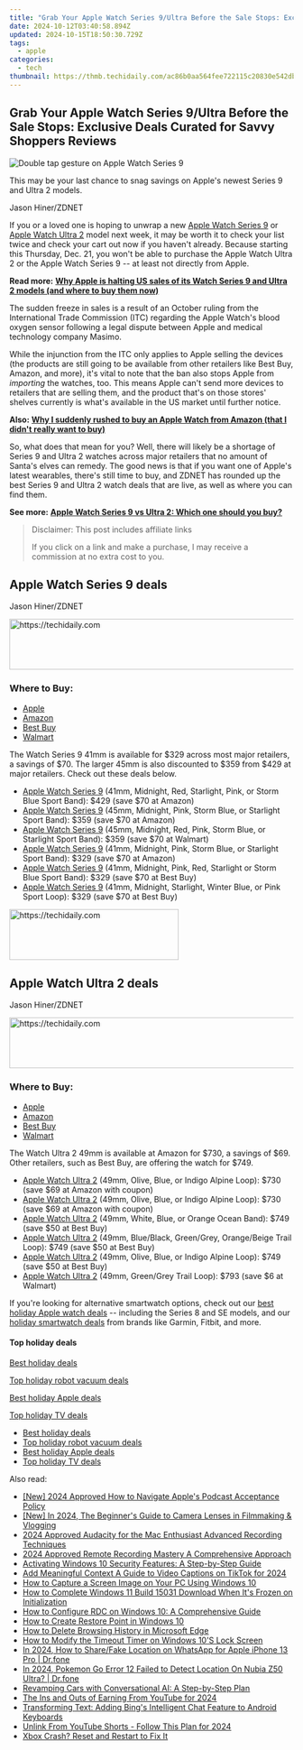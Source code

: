 ```yaml
---
title: "Grab Your Apple Watch Series 9/Ultra Before the Sale Stops: Exclusive Deals Curated for Savvy Shoppers Reviews"
date: 2024-10-12T03:40:58.894Z
updated: 2024-10-15T18:50:30.729Z
tags:
  - apple
categories:
  - tech
thumbnail: https://thmb.techidaily.com/ac86b0aa564fee722115c20830e542db073002bfbdd584be2acd66419238b8a6.png
---
```


## Grab Your Apple Watch Series 9/Ultra Before the Sale Stops: Exclusive Deals Curated for Savvy Shoppers  Reviews

![Double tap gesture on Apple Watch Series 9](https://www.zdnet.com/a/img/resize/110eb2471a0f2d636f2f9956187dae5638c27da4/2023/10/06/31baeacf-36bd-41a8-86f5-6db7d12bee66/img-1677.jpg?auto=webp&width=1280)

This may be your last chance to snag savings on Apple's newest Series 9 and Ultra 2 models. 

Jason Hiner/ZDNET

If you or a loved one is hoping to unwrap a new [Apple Watch Series 9](https://shop-links.co/link/?url=https%3A%2F%2Fwww.bestbuy.com%2Fsite%2Fapple-watch-series-9-gps-41mm-starlight-aluminum-case-with-starlight-sport-band-s-m-starlight%2F6340266.p%3FskuId%3D6340266&publisher_slug=itechdaily19598&exclusive=1) or [Apple Watch Ultra 2](https://shop-links.co/link/?url=https%3A%2F%2Fwww.bestbuy.com%2Fsite%2Fapple-watch-ultra-2-gps-cellular-49mm-titanium-case-with-blue-ocean-band-titanium%2F6560063.p%3FskuId%3D6560063&publisher_slug=itechdaily19598&exclusive=1) model next week, it may be worth it to check your list twice and check your cart out now if you haven't already. Because starting this Thursday, Dec. 21, you won't be able to purchase the Apple Watch Ultra 2 or the Apple Watch Series 9 -- at least not directly from Apple.

**Read more:** [**Why Apple is halting US sales of its Watch Series 9 and Ultra 2 models (and where to buy them now)**](https://www.zdnet.com/article/why-apple-is-halting-us-sales-of-its-watch-series-9-and-ultra-2-models-and-where-to-buy-them-now/)

The sudden freeze in sales is a result of an October ruling from the International Trade Commission (ITC) regarding the Apple Watch's blood oxygen sensor following a legal dispute between Apple and medical technology company Masimo.

While the injunction from the ITC only applies to Apple selling the devices (the products are still going to be available from other retailers like Best Buy, Amazon, and more), it's vital to note that the ban also stops Apple from _importing_ the watches, too. This means Apple can't send more devices to retailers that are selling them, and the product that's on those stores' shelves currently is what's available in the US market until further notice.

**Also:** [**Why I suddenly rushed to buy an Apple Watch from Amazon (that I didn't really want to buy)**](https://www.zdnet.com/article/why-i-suddenly-rushed-to-buy-an-apple-watch-from-amazon-that-i-didnt-really-want-to-buy/)

So, what does that mean for you? Well, there will likely be a shortage of Series 9 and Ultra 2 watches across major retailers that no amount of Santa's elves can remedy. The good news is that if you want one of Apple's latest wearables, there's still time to buy, and ZDNET has rounded up the best Series 9 and Ultra 2 watch deals that are live, as well as where you can find them.

**See more:** [**Apple Watch Series 9 vs Ultra 2: Which one should you buy?**](https://www.zdnet.com/article/apple-watch-series-9-vs-apple-watch-ultra-2/)

>  Disclaimer: This post includes affiliate links
>
>  If you click on a link and make a purchase, I may receive a commission at no extra cost to you.
>

## Apple Watch Series 9 deals

Jason Hiner/ZDNET

<!-- affiliate ads begin -->
<a href="https://aligracehair.sjv.io/c/5597632/1915870/19272" target="_top" id="1915870">
  <img src="//a.impactradius-go.com/display-ad/19272-1915870" border="0" alt="https://techidaily.com" width="728" height="90"/>
</a>
<img height="0" width="0" src="https://aligracehair.sjv.io/i/5597632/1915870/19272" style="position:absolute;visibility:hidden;" border="0" />
<!-- affiliate ads end -->

### Where to Buy:

* [Apple](https://apple.sjv.io/c/159047/435031/7613?&sharedId=zdnet&u=https%3A%2F%2Fwww.apple.com%2Fapple-watch-series-9%2F&subId1=zd-%5F%5FCOM%5FCLICK%5FID%5F%5F-dtp)
* [Amazon](https://buy.geni.us/Proxy.ashx?TSID=368250&GR%5FURL=https%3A%2F%2Fwww.amazon.com%2FApple-Smartwatch-Midnight-Aluminum-Fitness%2Fdp%2FB0CHX8SZQS%2F%3Ftag%3Dzd-buy-button-20%26ascsubtag%3D%5F%5FCOM%5FCLICK%5FID%5F%5F%7Cd32a6d1b-b37f-4119-82a8-d54107fc93b0%7Cdtp&dtb=1)
* [Best Buy](https://shop-links.co/link/?url=https%3A%2F%2Fwww.bestbuy.com%2Fsite%2Fapple-watch-device-accessories%2Fapple-watch-series-9%2Fpcmcat1694543524033.c&publisher_slug=itechdaily19598&exclusive=1)
* [Walmart](https://goto.walmart.com/c/5597632/565706/9383?sharedId=zdnet&u=https%3A%2F%2Fwww.walmart.com%2Fshop%2Fcol%2Fnew-apple-watch&subId1=zd-__COM_CLICK_ID__-dtp)

The Watch Series 9 41mm is available for $329 across most major retailers, a savings of $70\. The larger 45mm is also discounted to $359 from $429 at major retailers. Check out these deals below. 

* [Apple Watch Series 9](https://buy.geni.us/Proxy.ashx?TSID=368250&GR%5FURL=https%3A%2F%2Fwww.amazon.com%2Fdp%2FB0CHX1K3YB%3Ftag%3Dzd-buy-button-20%26ascsubtag%3D%5F%5FCOM%5FCLICK%5FID%5F%5F%7Cd32a6d1b-b37f-4119-82a8-d54107fc93b0%7Cdtp&dtb=1) (41mm, Midnight, Red, Starlight, Pink, or Storm Blue Sport Band): $429 (save $70 at Amazon)
* [Apple Watch Series 9](https://buy.geni.us/Proxy.ashx?TSID=368250&GR%5FURL=https%3A%2F%2Fwww.amazon.com%2FApple-Smartwatch-Midnight-Aluminum-Fitness%2Fdp%2FB0CHX13ZGM%3Ftag%3Dzd-buy-button-20%26ascsubtag%3D%5F%5FCOM%5FCLICK%5FID%5F%5F%7Cd32a6d1b-b37f-4119-82a8-d54107fc93b0%7Cdtp&dtb=1) (45mm, Midnight, Pink, Storm Blue, or Starlight Sport Band): $359 (save $70 at Amazon)
* [Apple Watch Series 9](https://goto.walmart.com/c/5597632/565706/9383?sharedId=zdnet&u=https%3A%2F%2Fwww.walmart.com%2Fip%2FApple-Watch-Series-9-GPS-45mm-Midnight-Aluminum-Case-with-Midnight-Sport-Band-M-L%2F5032289286%3F&subId1=zd-__COM_CLICK_ID__-dtp) (45mm, Midnight, Red, Pink, Storm Blue, or Starlight Sport Band): $359 (save $70 at Walmart)
* [Apple Watch Series 9](https://buy.geni.us/Proxy.ashx?TSID=368250&GR%5FURL=https%3A%2F%2Fwww.amazon.com%2FApple-Smartwatch-Midnight-Aluminum-Fitness%2Fdp%2FB0CHX2ZLR7%3Ftag%3Dzd-buy-button-20%26ascsubtag%3D%5F%5FCOM%5FCLICK%5FID%5F%5F%7Cd32a6d1b-b37f-4119-82a8-d54107fc93b0%7Cdtp&dtb=1) (41mm, Midnight, Pink, Storm Blue, or Starlight Sport Band): $329 (save $70 at Amazon)
* [Apple Watch Series 9](https://shop-links.co/link/?url=https%3A%2F%2Fwww.bestbuy.com%2Fsite%2Fapple-watch-series-9-gps-41mm-starlight-aluminum-case-with-starlight-sport-band-s-m-starlight%2F6340266.p%3F&publisher_slug=itechdaily19598&exclusive=1) (41mm, Midnight, Pink, Red, Starlight or Storm Blue Sport Band): $329 (save $70 at Best Buy)
* [Apple Watch Series 9](https://shop-links.co/link/?url=https%3A%2F%2Fwww.bestbuy.com%2Fsite%2Fapple-watch-series-9-gps-41mm-starlight-aluminum-case-with-starlight-sport-band-s-m-starlight%2F6340266.p%3F&publisher_slug=itechdaily19598&exclusive=1) (41mm, Midnight, Starlight, Winter Blue, or Pink Sport Loop): $329 (save $70 at Best Buy)

<!-- affiliate ads begin -->
<a href="https://aligracehair.sjv.io/c/5597632/1934288/19272" target="_top" id="1934288">
  <img src="//a.impactradius-go.com/display-ad/19272-1934288" border="0" alt="https://techidaily.com" width="300" height="90"/>
</a>
<img height="0" width="0" src="https://aligracehair.sjv.io/i/5597632/1934288/19272" style="position:absolute;visibility:hidden;" border="0" />
<!-- affiliate ads end -->

## Apple Watch Ultra 2 deals

Jason Hiner/ZDNET

<!-- affiliate ads begin -->
<a href="https://appsumo.8odi.net/c/5597632/2144273/7443" target="_top" id="2144273">
  <img src="//a.impactradius-go.com/display-ad/7443-2144273" border="0" alt="https://techidaily.com" width="728" height="90"/>
</a>
<img height="0" width="0" src="https://appsumo.8odi.net/i/5597632/2144273/7443" style="position:absolute;visibility:hidden;" border="0" />
<!-- affiliate ads end -->

### Where to Buy:

* [Apple](https://apple.sjv.io/c/159047/435031/7613?&sharedId=zdnet&u=https%3A%2F%2Fwww.apple.com%2Fapple-watch-ultra-2%2F&subId1=zd-%5F%5FCOM%5FCLICK%5FID%5F%5F-dtp)
* [Amazon](https://buy.geni.us/Proxy.ashx?TSID=368250&GR%5FURL=https%3A%2F%2Fwww.amazon.com%2FApple-Cellular-Smartwatch-Precision-Extra-Long%2Fdp%2FB0CHX9N594%3Ftag%3Dzd-buy-button-20%26ascsubtag%3D%5F%5FCOM%5FCLICK%5FID%5F%5F%7Cd32a6d1b-b37f-4119-82a8-d54107fc93b0%7Cdtp&dtb=1)
* [Best Buy](https://shop-links.co/link/?url=https%3A%2F%2Fwww.bestbuy.com%2Fsite%2Fapple-watch-device-accessories%2Fapple-watch-ultra-2%2Fpcmcat1694543655014.c&publisher_slug=itechdaily19598&exclusive=1)
* [Walmart](https://goto.walmart.com/c/5597632/565706/9383?sharedId=zdnet&u=https%3A%2F%2Fwww.walmart.com%2Fip%2FApple-Watch-Ultra-2-Smart-Watch%2F5045145633&subId1=zd-__COM_CLICK_ID__-dtp)

The Watch Ultra 2 49mm is available at Amazon for $730, a savings of $69\. Other retailers, such as Best Buy, are offering the watch for $749\. 

* [Apple Watch Ultra 2](https://buy.geni.us/Proxy.ashx?TSID=368250&GR%5FURL=https%3A%2F%2Fwww.amazon.com%2Fdp%2FB0CHX779JN%3Ftag%3Dzd-buy-button-20%26ascsubtag%3D%5F%5FCOM%5FCLICK%5FID%5F%5F%7Cd32a6d1b-b37f-4119-82a8-d54107fc93b0%7Cdtp&dtb=1) (49mm, Olive, Blue, or Indigo Alpine Loop): $730 (save $69 at Amazon with coupon)
* [Apple Watch Ultra 2](https://buy.geni.us/Proxy.ashx?TSID=368250&GR%5FURL=https%3A%2F%2Fwww.amazon.com%2FApple-Cellular-Smartwatch-Precision-Extra-Long%2Fdp%2FB0CHX9N594%3Ftag%3Dzd-buy-button-20%26ascsubtag%3D%5F%5FCOM%5FCLICK%5FID%5F%5F%7Cd32a6d1b-b37f-4119-82a8-d54107fc93b0%7Cdtp&dtb=1) (49mm, Olive, Blue, or Indigo Alpine Loop): $730 (save $69 at Amazon with coupon)
* [Apple Watch Ultra 2](https://shop-links.co/link/?url=https%3A%2F%2Fwww.bestbuy.com%2Fsite%2Fapple-watch-ultra-2-gps-cellular-49mm-titanium-case-with-blue-ocean-band-titanium%2F6560063.p%3F&publisher_slug=itechdaily19598&exclusive=1) (49mm, White, Blue, or Orange Ocean Band): $749 (save $50 at Best Buy)
* [Apple Watch Ultra 2](https://shop-links.co/link/?url=https%3A%2F%2Fwww.bestbuy.com%2Fsite%2Fapple-watch-ultra-2-gps-cellular-49mm-titanium-case-with-blue-black-trail-loop-m-l-titanium%2F6560081.p%3F&publisher_slug=itechdaily19598&exclusive=1) (49mm, Blue/Black, Green/Grey, Orange/Beige Trail Loop): $749 (save $50 at Best Buy)
* [Apple Watch Ultra 2](https://shop-links.co/link/?url=https%3A%2F%2Fwww.bestbuy.com%2Fsite%2Fapple-watch-ultra-2-gps-cellular-49mm-titanium-case-with-olive-alpine-loop-medium-titanium%2F6560074.p%3F&publisher_slug=itechdaily19598&exclusive=1) (49mm, Olive, Blue, or Indigo Alpine Loop): $749 (save $50 at Best Buy)
* [Apple Watch Ultra 2](https://goto.walmart.com/c/5597632/565706/9383?sharedId=zdnet&u=https%3A%2F%2Fwww.walmart.com%2Fip%2FApple-Watch-Ultra-2-Smart-Watch%2F5046493857&subId1=zd-__COM_CLICK_ID__-dtp) (49mm, Green/Grey Trail Loop): $793 (save $6 at Walmart)

If you're looking for alternative smartwatch options, check out our [best holiday Apple watch deals](https://www.zdnet.com/article/best-holiday-apple-watch-deals/) \-- including the Series 8 and SE models, and our [holiday smartwatch deals](https://www.zdnet.com/article/best-holiday-smartwatch-deals/) from brands like Garmin, Fitbit, and more.

#### Top holiday deals

[Best holiday deals](https://www.zdnet.com/article/best-holiday-deals-2023/ "Best holiday deals")

[Top holiday robot vacuum deals](https://www.zdnet.com/article/best-holiday-robot-vacuum-deals/ "Top holiday robot vacuum deals")

[Best holiday Apple deals](https://www.zdnet.com/article/best-holiday-apple-deals/ "Best holiday Apple deals")

[Top holiday TV deals](https://www.zdnet.com/article/best-holiday-tv-deals-2023/ "Top holiday TV deals")

* [Best holiday deals](https://www.zdnet.com/article/best-holiday-deals-2023/ "Best holiday deals")
* [Top holiday robot vacuum deals](https://www.zdnet.com/article/best-holiday-robot-vacuum-deals/ "Top holiday robot vacuum deals")
* [Best holiday Apple deals](https://www.zdnet.com/article/best-holiday-apple-deals/ "Best holiday Apple deals")
* [Top holiday TV deals](https://www.zdnet.com/article/best-holiday-tv-deals-2023/ "Top holiday TV deals")

<ins class="adsbygoogle"
     style="display:block"
     data-ad-format="autorelaxed"
     data-ad-client="ca-pub-7571918770474297"
     data-ad-slot="1223367746"></ins>

<ins class="adsbygoogle"
     style="display:block"
     data-ad-client="ca-pub-7571918770474297"
     data-ad-slot="8358498916"
     data-ad-format="auto"
     data-full-width-responsive="true"></ins>

<span class="atpl-alsoreadstyle">Also read:</span>
<div><ul>
<li><a href="https://article-helps.techidaily.com/new-2024-approved-how-to-navigate-apples-podcast-acceptance-policy/"><u>[New] 2024 Approved How to Navigate Apple's Podcast Acceptance Policy</u></a></li>
<li><a href="https://youtube-web.techidaily.com/n-2024-the-beginners-guide-to-camera-lenses-in-filmmaking-and-vlogging/"><u>[New] In 2024, The Beginner's Guide to Camera Lenses in Filmmaking & Vlogging</u></a></li>
<li><a href="https://screen-capture.techidaily.com/2024-approved-audacity-for-the-mac-enthusiast-advanced-recording-techniques/"><u>2024 Approved Audacity for the Mac Enthusiast Advanced Recording Techniques</u></a></li>
<li><a href="https://remote-screen-capture.techidaily.com/2024-approved-remote-recording-mastery-a-comprehensive-approach/"><u>2024 Approved Remote Recording Mastery A Comprehensive Approach</u></a></li>
<li><a href="https://tech-haven.techidaily.com/activating-windows-10-security-features-a-step-by-step-guide/"><u>Activating Windows 10 Security Features: A Step-by-Step Guide</u></a></li>
<li><a href="https://tiktok-videos.techidaily.com/add-meaningful-context-a-guide-to-video-captions-on-tiktok-for-2024/"><u>Add Meaningful Context A Guide to Video Captions on TikTok for 2024</u></a></li>
<li><a href="https://tech-haven.techidaily.com/how-to-capture-a-screen-image-on-your-pc-using-windows-10/"><u>How to Capture a Screen Image on Your PC Using Windows 10</u></a></li>
<li><a href="https://tech-haven.techidaily.com/how-to-complete-windows-11-build-15031-download-when-its-frozen-on-initialization/"><u>How to Complete Windows 11 Build 15031 Download When It's Frozen on Initialization</u></a></li>
<li><a href="https://tech-haven.techidaily.com/how-to-configure-rdc-on-windows-10-a-comprehensive-guide/"><u>How to Configure RDC on Windows 10: A Comprehensive Guide</u></a></li>
<li><a href="https://tech-haven.techidaily.com/how-to-create-restore-point-in-windows-10/"><u>How to Create Restore Point in Windows 10</u></a></li>
<li><a href="https://tech-haven.techidaily.com/how-to-delete-browsing-history-in-microsoft-edge/"><u>How to Delete Browsing History in Microsoft Edge</u></a></li>
<li><a href="https://tech-haven.techidaily.com/how-to-modify-the-timeout-timer-on-windows-10s-lock-screen/"><u>How to Modify the Timeout Timer on Windows 10'S Lock Screen</u></a></li>
<li><a href="https://location-social.techidaily.com/in-2024-how-to-sharefake-location-on-whatsapp-for-apple-iphone-13-pro-drfone-by-drfone-virtual-ios/"><u>In 2024, How to Share/Fake Location on WhatsApp for Apple iPhone 13 Pro | Dr.fone</u></a></li>
<li><a href="https://pokemon-go-android.techidaily.com/in-2024-pokemon-go-error-12-failed-to-detect-location-on-nubia-z50-ultra-drfone-by-drfone-virtual-android/"><u>In 2024, Pokemon Go Error 12 Failed to Detect Location On Nubia Z50 Ultra? | Dr.fone</u></a></li>
<li><a href="https://tech-haven.techidaily.com/revamping-cars-with-conversational-ai-a-step-by-step-plan/"><u>Revamping Cars with Conversational AI: A Step-by-Step Plan</u></a></li>
<li><a href="https://youtube-data.techidaily.com/ns-and-outs-of-earning-from-youtube-for-2024/"><u>The Ins and Outs of Earning From YouTube for 2024</u></a></li>
<li><a href="https://tech-haven.techidaily.com/transforming-text-adding-bings-intelligent-chat-feature-to-android-keyboards/"><u>Transforming Text: Adding Bing's Intelligent Chat Feature to Android Keyboards</u></a></li>
<li><a href="https://youtube-lab.techidaily.com/k-from-youtube-shorts-follow-this-plan-for-2024/"><u>Unlink From YouTube Shorts - Follow This Plan for 2024</u></a></li>
<li><a href="https://windows11.techidaily.com/xbox-crash-reset-and-restart-to-fix-it/"><u>Xbox Crash? Reset and Restart to Fix It</u></a></li>
</ul></div>

